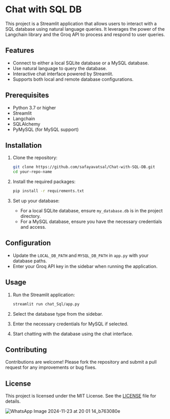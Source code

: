 # Chat with SQL DB

This project is a Streamlit application that allows users to interact with a SQL database using natural language queries. It leverages the power of the Langchain library and the Groq API to process and respond to user queries.

## Features

- Connect to either a local SQLite database or a MySQL database.
- Use natural language to query the database.
- Interactive chat interface powered by Streamlit.
- Supports both local and remote database configurations.

## Prerequisites

- Python 3.7 or higher
- Streamlit
- Langchain
- SQLAlchemy
- PyMySQL (for MySQL support)

## Installation

1. Clone the repository:

   ```bash
   git clone https://github.com/safayavatsal/Chat-with-SQL-DB.git
   cd your-repo-name
   ```

2. Install the required packages:

   ```bash
   pip install -r requirements.txt
   ```

3. Set up your database:

   - For a local SQLite database, ensure `my_database.db` is in the project directory.
   - For a MySQL database, ensure you have the necessary credentials and access.

## Configuration

- Update the `LOCAL_DB_PATH` and `MYSQL_DB_PATH` in `app.py` with your database paths.
- Enter your Groq API key in the sidebar when running the application.

## Usage

1. Run the Streamlit application:

   ```bash
   streamlit run chat_Sql/app.py
   ```

2. Select the database type from the sidebar.
3. Enter the necessary credentials for MySQL if selected.
4. Start chatting with the database using the chat interface.

## Contributing

Contributions are welcome! Please fork the repository and submit a pull request for any improvements or bug fixes.

## License

This project is licensed under the MIT License. See the [LICENSE](LICENSE) file for details.


![WhatsApp Image 2024-11-23 at 20 01 14_b763080e](https://github.com/user-attachments/assets/b993b5eb-bc77-4c0c-98d3-a23cf8744c88)
